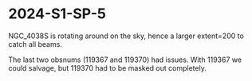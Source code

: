 # 2024-S1-SP-5

NGC_4038S is rotating around on the sky, hence a larger extent=200 to catch all beams.

The last two obsnums (119367 and 119370) had issues. With 119367 we could salvage,
but 119370 had to be masked out completely.
